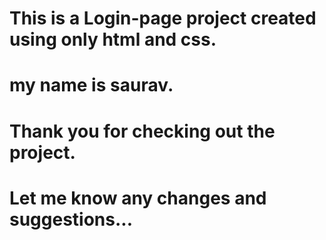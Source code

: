 # This is a Login-page project created using only html and css.
# my name is saurav.
# Thank you for checking out the project.
# Let me know any changes and suggestions...